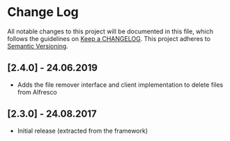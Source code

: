 # Change Log
All notable changes to this project will be documented in this file, which follows the guidelines
on [Keep a CHANGELOG](http://keepachangelog.com/). This project adheres to
[Semantic Versioning](http://semver.org/).

## [2.4.0] - 24.06.2019

- Adds the file remover interface and client implementation to delete files from Alfresco  

## [2.3.0] - 24.08.2017

- Initial release (extracted from the framework)